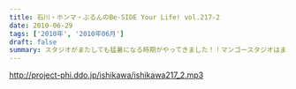 ```yaml
---
title: 石川・ホンマ・ぶるんのBe-SIDE Your Life! vol.217-2
date: 2010-06-29
tags: ['2010年', '2010年06月']
draft: false
summary: スタジオがまたしても猛暑になる時期がやってきました！！マンゴースタジオはまさに熱帯です。楽曲のリクエスト体制は整えておいてください！！NAMAE
---
```


http://project-phi.ddo.jp/ishikawa/ishikawa217_2.mp3
